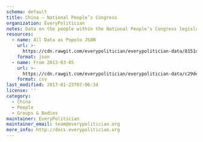 ```yaml
---
schema: default
title: China — National People’s Congress
organization: EveryPolitician
notes: Data on the people within the National People’s Congress legislature of China.
resources:
  - name: All Data as Popolo JSON
    url: >-
      https://cdn.rawgit.com/everypolitician/everypolitician-data/8151d68faf73c2db2957e29d63422bec8909d2d6/data/China/Congress/ep-popolo-v1.0.json
    format: json
  - name: From 2013-03-05
    url: >-
      https://cdn.rawgit.com/everypolitician/everypolitician-data/c29dee83329ceea08e89788daa8096e908bfdc00/data/China/Congress/term-12.csv
    format: csv
last_modified: 2017-01-23T07:06:34
license: ''
category:
  - China
  - People
  - Groups & Bodies
maintainer: EveryPolitician
maintainer_email: team@everypolitician.org
more_info: http://docs.everypolitician.org
---
```

